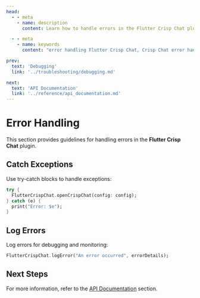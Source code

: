 ```yaml
---
head:
  - - meta
    - name: description
      content: Learn how to handle errors in the Flutter Crisp Chat plugin.

  - - meta
    - name: keywords
      content: "error handling Flutter Crisp Chat, Crisp Chat error handling, Flutter Crisp Chat exceptions"

prev:
  text: 'Debugging'
  link: '../troubleshooting/debugging.md'

next:
  text: 'API Documentation'
  link: '../reference/api_documentation.md'
---
```


# Error Handling

This section provides guidelines for handling errors in the **Flutter Crisp Chat** plugin.

## Catch Exceptions

Use try-catch blocks to handle exceptions:

```dart
try {
  FlutterCrispChat.openCrispChat(config: config);
} catch (e) {
  print("Error: $e");
}
```

## Log Errors

Log errors for debugging and monitoring:

```dart
FlutterCrispChat.logError("An error occurred", errorDetails);
```

## Next Steps

For more information, refer to the [API Documentation](../reference/api_documentation.md) section.
